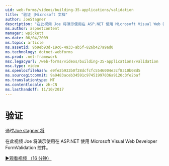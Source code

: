 ```yaml
---
uid: web-forms/videos/building-35-applications/validation
title: "验证 |Microsoft 文档"
author: JoeStagner
description: "在此视频 Joe 将演示使用在 ASP.NET 使用 Microsoft Visual Web Developer FormValidation 控件。"
ms.author: aspnetcontent
manager: wpickett
ms.date: 06/04/2009
ms.topic: article
ms.assetid: 9b9eb93d-19c6-4933-ab5f-826b427a9ad0
ms.technology: dotnet-webforms
ms.prod: .net-framework
msc.legacyurl: /web-forms/videos/building-35-applications/validation
msc.type: video
ms.openlocfilehash: e9fe2b933b0f28dcfcfc5546004e3cf8310b08d5
ms.sourcegitcommit: 9a9483aceb34591c97451997036a9120c3fe2baf
ms.translationtype: MT
ms.contentlocale: zh-CN
ms.lasthandoff: 11/10/2017
---
```

<a name="validation"></a>验证
====================
通过[Joe stagner 将](https://github.com/JoeStagner)

在此视频 Joe 将演示使用在 ASP.NET 使用 Microsoft Visual Web Developer FormValidation 控件。

[&#9654;观看视频 （16 分钟）](https://channel9.msdn.com/Blogs/ASP-NET-Site-Videos/validation)
